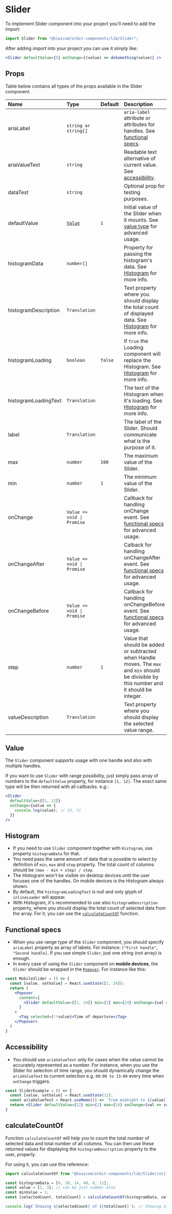 # Slider
To implement Slider component into your project you'll need to add the import:
```jsx
import Slider from "@kiwicom/orbit-components/lib/Slider";
```

After adding import into your project you can use it simply like:
```jsx
<Slider defaultValue={5} onChange={(value) => doSomething(value)} />
```

## Props
Table below contains all types of the props available in the Slider component.

| Name                  | Type                                  | Default         | Description                     |
| :-------------------- | :------------------------------------ | :-------------- | :------------------------------ |
| ariaLabel             | `string or string[]`                  |                 | `aria-label` attribute or attributes for handles. See [functional specs](#functional-specs).
| ariaValueText         | `string`                              |                 | Readable text alternative of current value. See [accessibility](#accessibility).
| dataTest              | `string`                              |                 | Optional prop for testing purposes.
| defaultValue          | [`Value`](#value)                     | `1`             | Initial value of the Slider when it mounts. See [value type](#value) for advanced usage.
| histogramData         | `number[]`                            |                 | Property for passing the histogram's data. See [Histogram](#histogram) for more info.
| histogramDescription  | `Translation`                         |                 | Text property where you should display the total count of displayed data. See [Histogram](#histogram) for more info.
| histogramLoading      | `boolean`                             | `false`         | If `true` the Loading component will replace the Histogram. See [Histogram](#histogram) for more info.
| histogramLoadingText  | `Translation`                         |                 | The text of the Histogram when it's loading. See [Histogram](#histogram) for more info.
| label                 | `Translation`                         |                 | The label of the Slider. Should communicate what is the purpose of it.
| max                   | `number`                              | `100`           | The maximum value of the Slider.
| min                   | `number`                              | `1`             | The minimum value of the Slider.
| onChange              | `Value => void \| Promise`            |                 | Callback for handling onChange event. See [functional specs](#functional-specs) for advanced usage.
| onChangeAfter         | `Value => void \| Promise`            |                 | Calback for handling onChangeAfter event. See [functional specs](#functional-specs) for advanced usage.
| onChangeBefore        | `Value => void \| Promise`            |                 | Callback for handling onChangeBefore event. See [functional specs](#functional-specs) for advanced usage.
| step                  | `number`                              | `1`             | Value that should be added or subtracted when Handle moves. The `max` and `min` should be divisible by this number and it should be integer.
| valueDescription      | `Translation`                         |                 | Text property where you should display the selected value range.

## Value
The `Slider` component supports usage with one handle and also with multiple handles.

If you want to use `Slider` with range possibility, just simply pass array of numbers to the `defaultValue` property, for instance `[1, 12]`.
The exact same type will be then returned with all callbacks. e.g.:
```jsx
<Slider
  defaultValue={[1, 12]}
  onChange={value => {
    console.log(value); // [X, Y]
  }}
/>
```

## Histogram
* If you need to use `Slider` component together with `Histogram`, use property `histogramData` for that.
* You need pass the same amount of data that is possible to select by definition of `min`, `max` and `step` property. The total count of columns should be `(max - min + step) / step`.
* The Histogram won't be visible on desktop devices until the user focuses one of the handles. On mobile devices is the Histogram always shown.
* By default, the `histogramLoadingText` is null and only glyph of `inlineLoader` will appear.
* With Histogram, it's recommended to use also `histogramDescription` property, where you should display the total count of selected data from the array. For it, you can use the [`calculateCountOf`](#calculatecountof) function.

## Functional specs
* When you use range type of the `Slider` component, you should specify `ariaLabel` property as array of labels. For instance: `["First handle", "Second handle]`. If you use simple `Slider`, just one string (not array) is enough.
* In every case of using the `Slider` component on **mobile devices**, the `Slider` should be wrapped in the [`Popover`](../Popover). For instance like this:
```jsx
const MobileSlider = () => {
  const [value, setValue] = React.useState([1, 24]);
  return (
    <Popover
      content={
        <Slider defaultValue={[1, 24]} min={1} max={24} onChange={val => setValue(val)} />
      }
    >
      <Tag selected={!!value}>Time of departure</Tag>
    </Popover>
  )
}
```

## Accessibility
* You should use `ariaValueText` only for cases when the value cannot be accurately represented as a number. For instance, when you use the Slider for selection of time range, you should dynamically change the `ariaValueText` to current selection e.g. `00:00 to 13:00` every time when `onChange` triggers.
```jsx
const SliderExample = () => {
  const [value, setValue] = React.useState(12);
  const ariaValueText = React.useMemo(() => `from midnight to ${value}`, [value]);
  return <Slider defaultValue={12} min={1} max={24} onChange={val => setValue(val)} ariaValueText={ariaValueText} />
}
```

## calculateCountOf
Function `calculateCountOf` will help you to count the total number of selected data and total number of all columns. You can then use these returned values for displaying the `histogramDescription` property to the user, properly.

For using it, you can use this reference:
```jsx
import calculateCountOf from "@kiwicom/orbit-components/lib/Slider/utils/calculateCountOf"

const histogramData = [0, 10, 14, 40, 0, 11];
const value = [1, 3]; // can be just number also
const minValue = 1;
const [selectedCount, totalCount] = calculateCountOf(histogramData, value, minValue);

console.log(`Showing ${selectedCount} of ${totalCount}`); // Showing 24 of 75 flights
```
